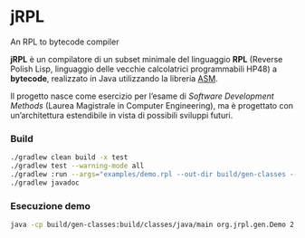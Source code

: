 # jRPL
An RPL to bytecode compiler

**jRPL** è un compilatore di un subset minimale del linguaggio **RPL** (Reverse Polish Lisp, linguaggio delle vecchie calcolatrici programmabili HP48) a **bytecode**, realizzato in Java utilizzando la libreria [ASM](https://asm.ow2.io/).

Il progetto nasce come esercizio per l’esame di *Software Development Methods* (Laurea Magistrale in Computer Engineering), ma è progettato con un’architettura estendibile in vista di possibili sviluppi futuri.

### Build
```bash
./gradlew clean build -x test
./gradlew test --warning-mode all
./gradlew :run --args="examples/demo.rpl --out-dir build/gen-classes --class-name org.jrpl.gen.Demo"
./gradlew javadoc

```

### Esecuzione demo
```bash
java -cp build/gen-classes:build/classes/java/main org.jrpl.gen.Demo 2 4

```

